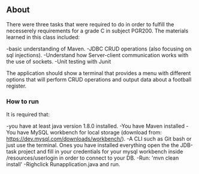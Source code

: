 
## About
There were three tasks that were required to do in order to fulfill the necesserely requirements for a grade C in subject PGR200. 
The materials learned in this class included:

-basic understanding of Maven. 
-JDBC CRUD operations (also focusing on sql injections).
-Understand how Server-client communication works with the use of sockets.
-Unit testing with Junit 

The application should show a terminal that provides a menu with different options that will perform CRUD operations and output data about a football register. 

### How to run
It is required that:

-you have at least java version 1.8.0 installed.
-You have Maven installed
-You have MySQL workbench for local storage (download from: https://dev.mysql.com/downloads/workbench/).
-A CLI such as Git bash or just use the terminal.
Ones you have installed everything open the the JDB-task project and fill in your credentials for your mysql workbench inside /resources/userlogin in order to connect to your DB. 
-Run: 'mvn clean install'
-Righclick Runapplication.java and run. 






